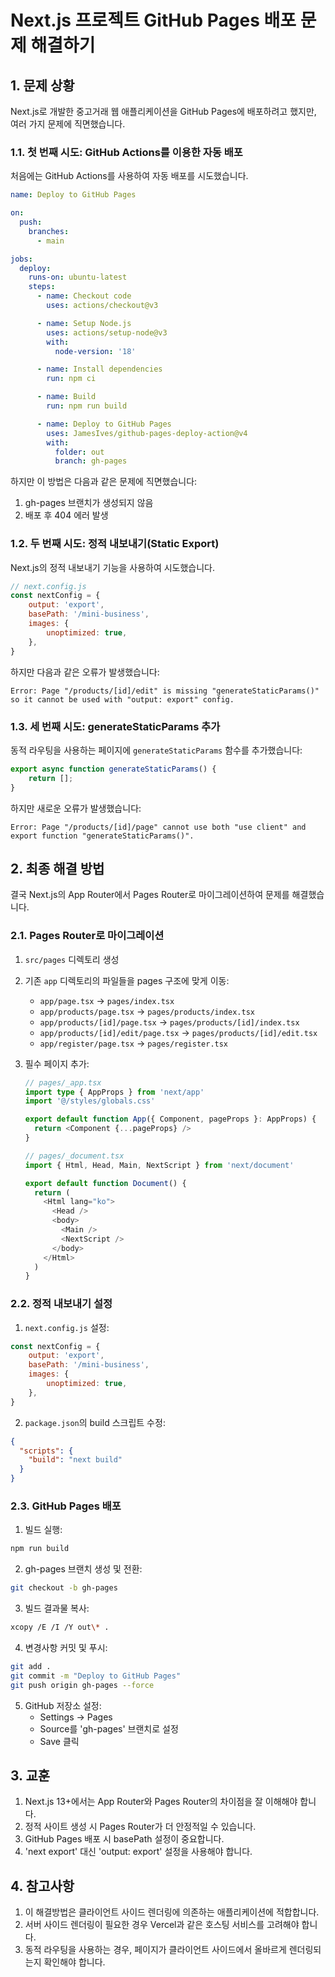 # Next.js 프로젝트 GitHub Pages 배포 문제 해결하기

## 1. 문제 상황

Next.js로 개발한 중고거래 웹 애플리케이션을 GitHub Pages에 배포하려고 했지만, 여러 가지 문제에 직면했습니다.

### 1.1. 첫 번째 시도: GitHub Actions를 이용한 자동 배포

처음에는 GitHub Actions를 사용하여 자동 배포를 시도했습니다.

```yaml
name: Deploy to GitHub Pages

on:
  push:
    branches:
      - main

jobs:
  deploy:
    runs-on: ubuntu-latest
    steps:
      - name: Checkout code
        uses: actions/checkout@v3

      - name: Setup Node.js
        uses: actions/setup-node@v3
        with:
          node-version: '18'

      - name: Install dependencies
        run: npm ci

      - name: Build
        run: npm run build

      - name: Deploy to GitHub Pages
        uses: JamesIves/github-pages-deploy-action@v4
        with:
          folder: out
          branch: gh-pages
```

하지만 이 방법은 다음과 같은 문제에 직면했습니다:
1. gh-pages 브랜치가 생성되지 않음
2. 배포 후 404 에러 발생

### 1.2. 두 번째 시도: 정적 내보내기(Static Export)

Next.js의 정적 내보내기 기능을 사용하여 시도했습니다.

```javascript
// next.config.js
const nextConfig = {
    output: 'export',
    basePath: '/mini-business',
    images: {
        unoptimized: true,
    },
}
```

하지만 다음과 같은 오류가 발생했습니다:
```
Error: Page "/products/[id]/edit" is missing "generateStaticParams()" so it cannot be used with "output: export" config.
```

### 1.3. 세 번째 시도: generateStaticParams 추가

동적 라우팅을 사용하는 페이지에 `generateStaticParams` 함수를 추가했습니다:

```typescript
export async function generateStaticParams() {
    return [];
}
```

하지만 새로운 오류가 발생했습니다:
```
Error: Page "/products/[id]/page" cannot use both "use client" and export function "generateStaticParams()".
```

## 2. 최종 해결 방법

결국 Next.js의 App Router에서 Pages Router로 마이그레이션하여 문제를 해결했습니다.

### 2.1. Pages Router로 마이그레이션

1. `src/pages` 디렉토리 생성
2. 기존 `app` 디렉토리의 파일들을 pages 구조에 맞게 이동:
   - `app/page.tsx` → `pages/index.tsx`
   - `app/products/page.tsx` → `pages/products/index.tsx`
   - `app/products/[id]/page.tsx` → `pages/products/[id]/index.tsx`
   - `app/products/[id]/edit/page.tsx` → `pages/products/[id]/edit.tsx`
   - `app/register/page.tsx` → `pages/register.tsx`

3. 필수 페이지 추가:
   ```typescript
   // pages/_app.tsx
   import type { AppProps } from 'next/app'
   import '@/styles/globals.css'

   export default function App({ Component, pageProps }: AppProps) {
     return <Component {...pageProps} />
   }
   ```

   ```typescript
   // pages/_document.tsx
   import { Html, Head, Main, NextScript } from 'next/document'

   export default function Document() {
     return (
       <Html lang="ko">
         <Head />
         <body>
           <Main />
           <NextScript />
         </body>
       </Html>
     )
   }
   ```

### 2.2. 정적 내보내기 설정

1. `next.config.js` 설정:
```javascript
const nextConfig = {
    output: 'export',
    basePath: '/mini-business',
    images: {
        unoptimized: true,
    },
}
```

2. `package.json`의 build 스크립트 수정:
```json
{
  "scripts": {
    "build": "next build"
  }
}
```

### 2.3. GitHub Pages 배포

1. 빌드 실행:
```bash
npm run build
```

2. gh-pages 브랜치 생성 및 전환:
```bash
git checkout -b gh-pages
```

3. 빌드 결과물 복사:
```bash
xcopy /E /I /Y out\* .
```

4. 변경사항 커밋 및 푸시:
```bash
git add .
git commit -m "Deploy to GitHub Pages"
git push origin gh-pages --force
```

5. GitHub 저장소 설정:
   - Settings → Pages
   - Source를 'gh-pages' 브랜치로 설정
   - Save 클릭

## 3. 교훈

1. Next.js 13+에서는 App Router와 Pages Router의 차이점을 잘 이해해야 합니다.
2. 정적 사이트 생성 시 Pages Router가 더 안정적일 수 있습니다.
3. GitHub Pages 배포 시 basePath 설정이 중요합니다.
4. 'next export' 대신 'output: export' 설정을 사용해야 합니다.

## 4. 참고사항

1. 이 해결방법은 클라이언트 사이드 렌더링에 의존하는 애플리케이션에 적합합니다.
2. 서버 사이드 렌더링이 필요한 경우 Vercel과 같은 호스팅 서비스를 고려해야 합니다.
3. 동적 라우팅을 사용하는 경우, 페이지가 클라이언트 사이드에서 올바르게 렌더링되는지 확인해야 합니다.
